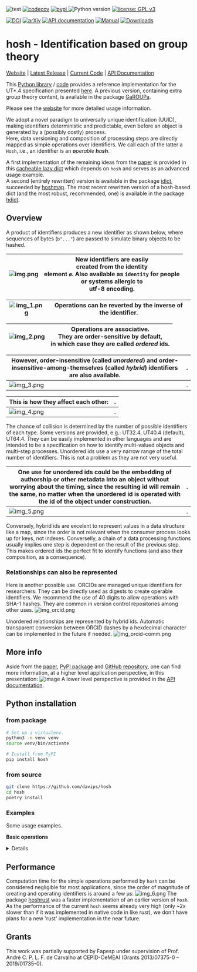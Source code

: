 ![test](https://github.com/davips/hosh/workflows/test/badge.svg)
[![codecov](https://codecov.io/gh/davips/hosh/branch/main/graph/badge.svg)](https://codecov.io/gh/davips/hosh)
<a href="https://pypi.org/project/hosh">
<img src="https://img.shields.io/pypi/v/hosh.svg?label=release&color=blue&style=flat-square" alt="pypi">
</a>
![Python version](https://img.shields.io/badge/python-≥3.8-blue.svg)
[![license: GPL v3](https://img.shields.io/badge/License-GPLv3-blue.svg)](https://www.gnu.org/licenses/gpl-3.0)

[![DOI](https://zenodo.org/badge/DOI/10.5281/zenodo.5501845.svg)](https://doi.org/10.5281/zenodo.5501845)
[![arXiv](https://img.shields.io/badge/arXiv-2109.06028-b31b1b.svg?style=flat-square)](https://arxiv.org/abs/2109.06028)
[![API documentation](https://img.shields.io/badge/API-autogenerated-a030a0.svg)](https://davips.github.io/hosh)
[![Manual](https://img.shields.io/badge/manual-handcrafted-a030a0.svg)](https://hosh.page)
[![Downloads](https://static.pepy.tech/badge/hosh)](https://pepy.tech/project/hosh)

# hosh - Identification based on group theory
[Website](https://hosh.page) |
[Latest Release](https://pypi.org/project/hosh) |
[Current Code](https://github.com/davips/hosh) |
[API Documentation](https://davips.github.io/hosh)

This [Python library](https://pypi.org/project/hosh) / [code](https://github.com/davips/hosh) provides a reference implementation for the UT*.4 specification presented [here](https://arxiv.org/abs/2109.06028).
A previous version, containing extra group theory content, is available in the package [GaROUPa](https://pypi.org/project/garoupa).

Please see the [website](https://hosh.page) for more detailed usage information.

We adopt a novel paradigm to universally unique identification (UUID), making identifiers deterministic and predictable, 
even before an object is generated by a (possibly costly) process.   
Here, data versioning and composition of processing steps are directly mapped as simple operations over identifiers.
We call each of the latter a `Hosh`, i.e., an identifier is an _**o**perable **h**a**sh**_.

A first implementation of the remaining ideas from the [paper](https://arxiv.org/abs/2109.06028) is provided in this
[cacheable lazy dict](https://pypi.org/project/ldict/2.211016.3) which depends on `hosh` and serves as an advanced usage example.
<br>
A second (entirely rewritten) version is available in the package [idict](https://pypi.org/project/idict), succeeded by [hoshmap](https://pypi.org/project/hoshmap).
The most recent rewritten version of a hosh-based dict (and the most robust, recommended, one) is available in the package [hdict](https://pypi.org/project/hdict).


## Overview
A product of identifiers produces a new identifier as shown below, where sequences of bytes (`b"..."`) are passed to simulate binary objects to be hashed.

![img.png](https://raw.githubusercontent.com/davips/hosh/main/examples/img.png) | New identifiers are easily <br> created from the identity <br> element `ø`. Also available as `identity` for people <br>or systems allergic to <br>utf-8 encoding.
-------------------------|-------------------------

![img_1.png](https://raw.githubusercontent.com/davips/hosh/main/examples/img_1.png) | Operations can be reverted by the inverse of the identifier.
-------------------------|-------------------------

![img_2.png](https://raw.githubusercontent.com/davips/hosh/main/examples/img_2.png) | Operations are associative. <br>They are order-sensitive by default, <br>in which case they are called _ordered_ ids.
-------------------------|-------------------------

However, order-insensitive (called _unordered_) and order-insensitive-among-themselves (called _hybrid_) identifiers are also available. | .
-------------------------|-------------------------
![img_3.png](https://raw.githubusercontent.com/davips/hosh/main/examples/img_3.png) | .

This is how they affect each other: | .
-------------------------|-------------------------
![img_4.png](https://raw.githubusercontent.com/davips/hosh/main/examples/img_4.png) | .

The chance of collision is determined by the number of possible identifiers of each type.
Some versions are provided, e.g.: UT32.4, UT40.4 (default), UT64.4.
They can be easily implemented in other languages and are 
intended to be a specification on how to identify multi-valued objects and multi-step processes.
Unordered ids use a very narrow range of the total number of identifiers.
This is not a problem as they are not very useful.

One use for unordered ids could be the embedding of authorship or other metadata into an object without worrying about the timing, since the resulting id will remain the same, no matter when the unordered id is operated with the id of the object under construction. | . 
-------------------------|-------------------------
![img_5.png](https://raw.githubusercontent.com/davips/hosh/main/examples/img_5.png) | . 

Conversely, hybrid ids are excelent to represent values in a data structure like a map, 
since the order is not relevant when the consumer process looks up for keys, not indexes.
Converselly, a chain of a data processing functions usually implies one step is dependent on the result of the previous step.
This makes ordered ids the perfect fit to identify functions (and also their composition, as a consequence).

### Relationships can also be represented
Here is another possible use. ORCIDs are managed unique identifiers for researchers.
They can be directly used as digests to create operable identifiers.
We recommend the use of 40 digits to allow operations with SHA-1 hashes. 
They are common in version control repositories among other uses.
![img_orcid.png](https://raw.githubusercontent.com/davips/hosh/main/examples/img_orcid.png)

Unordered relationships are represented by hybrid ids.
Automatic transparent conversion between ORCID dashes by a hexdecimal character can be implemented in the future if needed.
![img_orcid-comm.png](https://raw.githubusercontent.com/davips/hosh/main/examples/img_orcid-comm.png)

## More info
Aside from the [paper](https://arxiv.org/abs/2109.06028), [PyPI package](https://pypi.org/project/hosh) 
and [GitHub repository](https://github.com/davips/hosh), 
one can find more information, at a higher level application perspective, 
in this presentation:
![image](https://raw.githubusercontent.com/davips/hosh/14cb45b888eb8a18ae093d200075c1a8a7e9cacb/examples/capa-slides-gdocs.png)
A lower level perspective is provided in the [API documentation](https://davips.github.io/hosh).

## Python installation
### from package
```bash
# Set up a virtualenv. 
python3 -m venv venv
source venv/bin/activate

# Install from PyPI
pip install hosh
```

### from source
```bash
git clone https://github.com/davips/hosh
cd hosh
poetry install
```

### Examples
Some usage examples.

**Basic operations**
<details>
<p>

```python3
from hosh import Hosh, ø  # ø is a shortcut for identity (AltGr+O in most keyboards)

# Hoshes (operable hash-based elements) can be multiplied.
a = Hosh(content=b"Some large binary content...")
b = Hosh(content=b"Some other binary content. Might be, e.g., an action or another large content.")
c = a * b
print(f"{a} * {b} = {c}")
"""
8CG9so9N1nQ59uNO8HGYcZ4ExQW5Haw4mErvw8m8 * 7N-L-10JS-H5DN0-BXW2e5ENWFQFVWswyz39t8s9 = z3EgxfisgqbNXBd0eqDuFiaTblBLA5ZAUbvEZgOh
"""
```

```python3
print(~b)
# Multiplication can be reverted by the inverse hosh. Zero is the identity hosh.
print(f"{b} * {~b} = {b * ~b} = 0")
"""
Q6OjmYZSJ8pB3ogBVMKBOxVp-oZ80czvtUrSyTzS
7N-L-10JS-H5DN0-BXW2e5ENWFQFVWswyz39t8s9 * Q6OjmYZSJ8pB3ogBVMKBOxVp-oZ80czvtUrSyTzS = 0000000000000000000000000000000000000000 = 0
"""
```

```python3

print(f"{b} * {ø} = {b * ø} = b")
"""
7N-L-10JS-H5DN0-BXW2e5ENWFQFVWswyz39t8s9 * 0000000000000000000000000000000000000000 = 7N-L-10JS-H5DN0-BXW2e5ENWFQFVWswyz39t8s9 = b
"""
```

```python3

print(f"{c} * {~b} = {c * ~b} = {a} = a")
"""
z3EgxfisgqbNXBd0eqDuFiaTblBLA5ZAUbvEZgOh * Q6OjmYZSJ8pB3ogBVMKBOxVp-oZ80czvtUrSyTzS = 8CG9so9N1nQ59uNO8HGYcZ4ExQW5Haw4mErvw8m8 = 8CG9so9N1nQ59uNO8HGYcZ4ExQW5Haw4mErvw8m8 = a
"""
```

```python3

print(f"{~a} * {c} = {~a * c} = {b} = b")
"""
RNvSdLI-5RiBBGL8NekctiQofWUIeYvXFP3wvTFT * z3EgxfisgqbNXBd0eqDuFiaTblBLA5ZAUbvEZgOh = 7N-L-10JS-H5DN0-BXW2e5ENWFQFVWswyz39t8s9 = 7N-L-10JS-H5DN0-BXW2e5ENWFQFVWswyz39t8s9 = b
"""
```

```python3

# Division is shorthand for reversion.
print(f"{c} / {b} = {c / b} = a")
"""
z3EgxfisgqbNXBd0eqDuFiaTblBLA5ZAUbvEZgOh / 7N-L-10JS-H5DN0-BXW2e5ENWFQFVWswyz39t8s9 = 8CG9so9N1nQ59uNO8HGYcZ4ExQW5Haw4mErvw8m8 = a
"""
```

```python3

# Hosh multiplication is not expected to be commutative.
print(f"{a * b} != {b * a}")
"""
z3EgxfisgqbNXBd0eqDuFiaTblBLA5ZAUbvEZgOh != wwSd0LaGvuV0W-yEOfgB-yVBMlNLA5ZAUbvEZgOh
"""
```

```python3

# Hosh multiplication is associative.
print(f"{a * (b * c)} = {(a * b) * c}")
"""
RuTcC4ZIr0Y1QLzYmytPRc087a8cbbW9Nj-gXxAz = RuTcC4ZIr0Y1QLzYmytPRc087a8cbbW9Nj-gXxAz
"""
```


</p>
</details>


## Performance
Computation time for the simple operations performed by `hosh` can be considered negligible for most applications,
since the order of magnitude of creating and operating identifiers is around a few μs:
![img_6.png](https://raw.githubusercontent.com/davips/hosh/main/examples/img_6.png)
The package [hoshrust](https://pypi.org/project/hoshrust) was a faster implementation of an earlier version of `hosh`.
As the performance of the current `hosh` seems already very high (only ~2x slower than if it was implemented in native code in like _rust_), 
we don't have plans for a new 'rust' implementation in the near future.

## Grants
This work was partially supported by Fapesp under supervision of
Prof. André C. P. L. F. de Carvalho at CEPID-CeMEAI (Grants 2013/07375-0 – 2019/01735-0).
